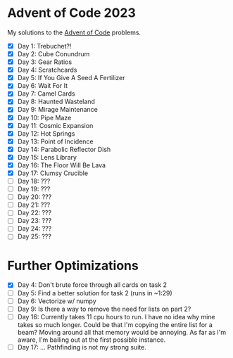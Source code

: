 # Advent of Code 2023
My solutions to the [Advent of Code](https://adventofcode.com/) problems.

- [x] Day 1: Trebuchet?!
- [x] Day 2: Cube Conundrum
- [x] Day 3: Gear Ratios
- [x] Day 4: Scratchcards
- [x] Day 5: If You Give A Seed A Fertilizer
- [x] Day 6: Wait For It
- [x] Day 7: Camel Cards
- [x] Day 8: Haunted Wasteland
- [x] Day 9: Mirage Maintenance
- [x] Day 10: Pipe Maze
- [x] Day 11: Cosmic Expansion
- [x] Day 12: Hot Springs
- [x] Day 13: Point of Incidence
- [x] Day 14: Parabolic Reflector Dish
- [x] Day 15: Lens Library
- [x] Day 16: The Floor Will Be Lava
- [x] Day 17: Clumsy Crucible
- [ ] Day 18: ???
- [ ] Day 19: ???
- [ ] Day 20: ???
- [ ] Day 21: ???
- [ ] Day 22: ???
- [ ] Day 23: ???
- [ ] Day 24: ???
- [ ] Day 25: ???

# Further Optimizations
- [x] Day 4: Don't brute force through all cards on task 2
- [ ] Day 5: Find a better solution for task 2 (runs in ~1:29)
- [ ] Day 6: Vectorize w/ numpy
- [ ] Day 9: Is there a way to remove the need for lists on part 2?
- [ ] Day 16: Currently takes 11 cpu hours to run. I have no idea why mine takes so much longer. Could be that I'm copying the entire list for a beam? Moving around all that memory would be annoying. As far as I'm aware, I'm bailing out at the first possible instance.
- [ ] Day 17: ... Pathfinding is not my strong suite.